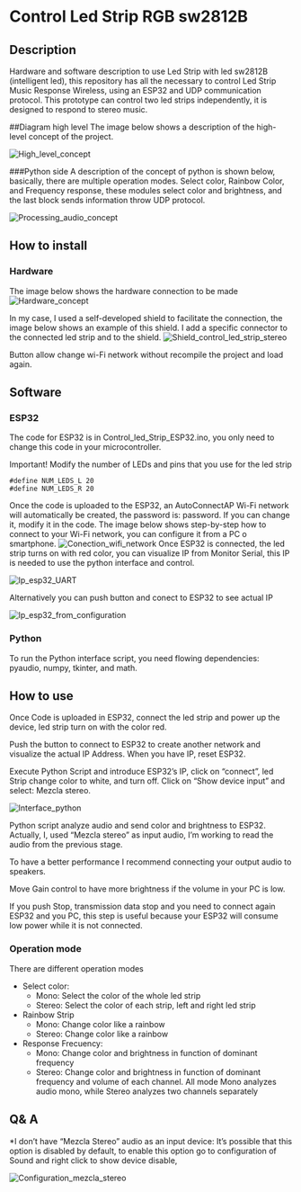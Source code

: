# Control Led Strip RGB sw2812B 
## Description
Hardware and software description to use Led Strip with led sw2812B (intelligent led), this repository has all the necessary to control Led Strip Music Response Wireless, using an ESP32 and UDP communication protocol.
This prototype can control two led strips independently, it is designed to respond to stereo music.

##Diagram high level
The image below shows a description of the high-level concept of the project.

![High_level_concept](Images/High_level_concept.png)

###Python side
A description of the concept of python is shown below, basically, there are multiple operation modes. Select color, Rainbow Color, and Frequency response, these modules select color and brightness, and the last block sends information throw UDP protocol.

![Processing_audio_concept](Images/Python_concept_side.png)

## How to install
### Hardware

The image below shows the hardware connection to be made
![Hardware_concept](Images/Hardware_concept.png)

In my case, I used a self-developed shield to facilitate the connection, the image below shows an example of this shield. I add a specific connector to the connected led strip and to the shield.
![Shield_control_led_strip_stereo](Images/Shield_led_strip_stereo.jpg)

Button allow change wi-Fi network without recompile the project and load again.
## Software
### ESP32
The code for ESP32 is in Control_led_Strip_ESP32.ino, you only need to change this code in your microcontroller. 

Important! Modify the number of LEDs and pins that you use for the led strip

```
#define NUM_LEDS_L 20    
#define NUM_LEDS_R 20    

```

Once the code is uploaded to the ESP32, an AutoConnectAP Wi-Fi network will automatically be created, the password is: password. If you can change it, modify it in the code.
The image below shows step-by-step how to connect to your Wi-Fi network, you can configure it from a PC o smartphone.
![Conection_wifi_network](Images/Conection_wifi_network.png)
Once ESP32 is connected, the led strip turns on with red color, you can visualize IP from Monitor Serial, this IP is needed to use the python interface and control.

![Ip_esp32_UART](Images/IP_ESP32_IDE.png)

Alternatively you can push button and conect to ESP32 to see actual IP

![Ip_esp32_from_configuration](Images/IP_ESP32_WIFI_CONFIG.png)

### Python
To run the Python interface script, you need flowing dependencies: pyaudio, numpy, tkinter, and math.
## How to use
Once Code is uploaded in ESP32, connect the led strip and power up the device, led strip turn on with the color red.

Push the button to connect to ESP32 to create another network and visualize the actual IP Address. When you have IP, reset ESP32.

Execute Python Script and introduce ESP32’s IP, click on “connect”, led Strip change color to white, and turn off.
Click on “Show device input” and select: Mezcla stereo.

![Interface_python](Images/Interface_python.png)
 
Python script analyze audio and send color and brightness to ESP32. Actually, I, used “Mezcla stereo” as input audio, I’m working to read the audio from the previous stage. 

To have a better performance I recommend connecting your output audio to speakers.

Move Gain control to have more brightness if the volume in your PC is low.

If you push Stop, transmission data stop and you need to connect again ESP32 and you PC, this step is useful because your ESP32 will consume low power while it is not connected.

### Operation mode
There are different operation modes
* Select color:
	* Mono: Select the color of the whole led strip 
	* Stereo: Select the color of each strip, left and right led strip
* Rainbow Strip
	* Mono: Change color like a rainbow
	* Stereo: Change color like a rainbow
* Response Frecuency:
	* Mono: Change color and brightness in function of dominant frequency 
	* Stereo: Change color and brightness in function of dominant frequency and volume of each channel.
All mode Mono analyzes audio mono, while Stereo analyzes two channels separately 

## Q& A
*I don’t have “Mezcla Stereo” audio as an input device:
It’s possible that this option is disabled by default, to enable this option go to configuration of Sound and right click to show device disable, 
 
![Configuration_mezcla_stereo](Images/Configuration_input_windows.png)